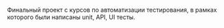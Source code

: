 Финальный проект с курсов по автоматизации тестирования, в рамках которого были написаны unit, API, UI тесты.
